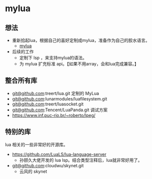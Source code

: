 mylua
================

## 想法
- 重新拾起lua，根据自己的喜好定制成mylua，准备作为自己的胶水语言。
  - [mylua](https://github.com/treert/lua/blob/mylua/v5.4.4/README.md)
- 后续的工作
  - 定制下 lsp ，来支持mylua的语法。
  - 为 mylua 扩充标准 api。【如果不用array，会和lua完成兼容。】

## 整合所有库
- git@github.com:treert/lua.git 定制的 MyLua
- git@github.com:lunarmodules/luafilesystem.git
- git@github.com:treert/luasocket.git
- git@github.com:Tencent/LuaPanda.git 调试方案
- https://www.inf.puc-rio.br/~roberto/lpeg/

## 特别的库
lua 相关的一些非常好的开源库。
- https://github.com/LuaLS/lua-language-server
  - 孙颐久大佬开发的 lua lsp。结合类型注释后，lua就非常好用了。
- git@github.com:cloudwu/skynet.git
  - 云风的 skynet